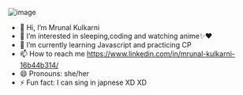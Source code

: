 ![image](https://github.com/user-attachments/assets/c65509a5-f100-4d6f-8cc8-f103ba855d1f)

- 👋 Hi, I’m Mrunal Kulkarni
- 👀 I’m interested in sleeping,coding and watching anime✨❤️
- 🌱 I’m currently learning Javascript and practicing CP
- 📫 How to reach me https://www.linkedin.com/in/mrunal-kulkarni-16b44b314/
- 😄 Pronouns: she/her
- ⚡ Fun fact: I can sing in japnese XD XD

<!---
mrunalichiban111/mrunalichiban111 is a ✨ special ✨ repository because its `README.md` (this file) appears on your GitHub profile.
You can click the Preview link to take a look at your changes.
--->
